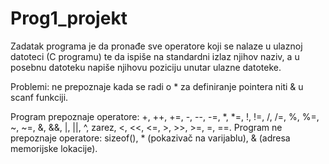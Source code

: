 # Prog1_projekt

Zadatak programa je da pronađe sve operatore koji se nalaze u ulaznoj datoteci (C programu) te da ispiše na standardni izlaz njihov naziv, a u posebnu datoteku napiše njihovu poziciju unutar ulazne datoteke.

Problemi: ne prepoznaje kada se radi o * za definiranje pointera niti & u scanf funkciji.

Program prepoznaje operatore: +, ++, +=, -, --, -=, *, *=, !, !=, /, /=, %, %=, ~, ~=, &, &&, |, ||, ^, zarez, <, <<, <=, >, >>, >=, =, ==.
Program ne prepoznaje operatore: sizeof(), * (pokazivač na varijablu), & (adresa memorijske lokacije).
